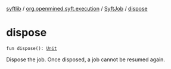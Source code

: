 [syftlib](../../index.md) / [org.openmined.syft.execution](../index.md) / [SyftJob](index.md) / [dispose](./dispose.md)

# dispose

`fun dispose(): `[`Unit`](https://kotlinlang.org/api/latest/jvm/stdlib/kotlin/-unit/index.html)

Dispose the job. Once disposed, a job cannot be resumed again.

